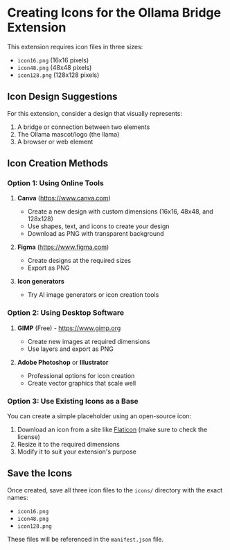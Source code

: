 # Creating Icons for the Ollama Bridge Extension

This extension requires icon files in three sizes:
- `icon16.png` (16x16 pixels)
- `icon48.png` (48x48 pixels)
- `icon128.png` (128x128 pixels)

## Icon Design Suggestions

For this extension, consider a design that visually represents:
1. A bridge or connection between two elements
2. The Ollama mascot/logo (the llama)
3. A browser or web element

## Icon Creation Methods

### Option 1: Using Online Tools

1. **Canva** (https://www.canva.com)
   - Create a new design with custom dimensions (16x16, 48x48, and 128x128)
   - Use shapes, text, and icons to create your design
   - Download as PNG with transparent background

2. **Figma** (https://www.figma.com)
   - Create designs at the required sizes
   - Export as PNG

3. **Icon generators**
   - Try AI image generators or icon creation tools

### Option 2: Using Desktop Software

1. **GIMP** (Free) - https://www.gimp.org
   - Create new images at required dimensions
   - Use layers and export as PNG

2. **Adobe Photoshop** or **Illustrator**
   - Professional options for icon creation
   - Create vector graphics that scale well

### Option 3: Use Existing Icons as a Base

You can create a simple placeholder using an open-source icon:
1. Download an icon from a site like [Flaticon](https://www.flaticon.com) (make sure to check the license)
2. Resize it to the required dimensions
3. Modify it to suit your extension's purpose

## Save the Icons

Once created, save all three icon files to the `icons/` directory with the exact names:
- `icon16.png`
- `icon48.png`
- `icon128.png`

These files will be referenced in the `manifest.json` file. 